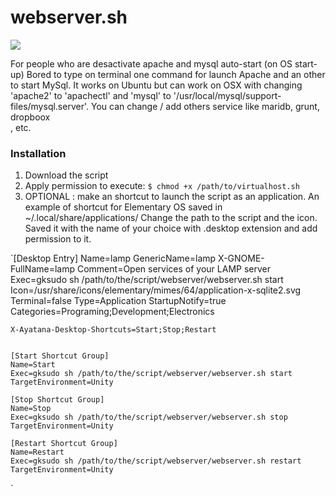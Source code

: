 # webserver.sh

<img src="http://nclslbrn.org/github-media/webserver.sh-demo.gif">

For people who are desactivate apache and mysql auto-start (on OS start-up)
Bored to type on terminal one command for launch Apache and an other to start MySql.
It works on Ubuntu but can work on OSX with changing 'apache2' to 'apachectl' and 'mysql' to '/usr/local/mysql/support-files/mysql.server'. You can change / add others service like maridb, grunt, dropboox  
, etc.

### Installation
1. Download the script
2. Apply permission to execute:
  `$ chmod +x /path/to/virtualhost.sh`
3. OPTIONAL : make an shortcut to launch the script as an application.
   An example of shortcut for Elementary OS saved in ~/.local/share/applications/
   Change the path to the script and the icon. Saved it with the name of your choice with .desktop extension and add               permission to it.

  `[Desktop Entry]
    Name=lamp
    GenericName=lamp
    X-GNOME-FullName=lamp
    Comment=Open services of your LAMP server
    Exec=gksudo sh /path/to/the/script/webserver/webserver.sh start
    Icon=/usr/share/icons/elementary/mimes/64/application-x-sqlite2.svg
    Terminal=false
    Type=Application
    StartupNotify=true
    Categories=Programing;Development;Electronics

    X-Ayatana-Desktop-Shortcuts=Start;Stop;Restart


    [Start Shortcut Group]
    Name=Start
    Exec=gksudo sh /path/to/the/script/webserver/webserver.sh start
    TargetEnvironment=Unity

    [Stop Shortcut Group]
    Name=Stop
    Exec=gksudo sh /path/to/the/script/webserver/webserver.sh stop
    TargetEnvironment=Unity

    [Restart Shortcut Group]
    Name=Restart
    Exec=gksudo sh /path/to/the/script/webserver/webserver.sh restart
    TargetEnvironment=Unity
  `

